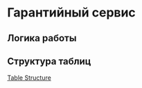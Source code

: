 # Гарантийный сервис

## Логика работы

## Структура таблиц

[Table Structure](src/main/resources/db/migration/V1.0__CreateTables.sql)
